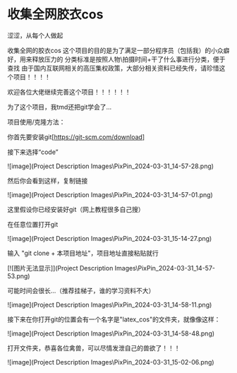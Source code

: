 # 收集全网胶衣cos

涩涩，从每个人做起

收集全网的胶衣cos
这个项目的目的是为了满足一部分程序员（包括我）的小众癖好，用来释放压力的
分类标准是按照人物\拍摄时间+干了什么事进行分类，便于查找
由于国内互联网相关的高压集权政策，大部分相关资料已经失传，请珍惜这个项目！！！！

欢迎各位大佬继续完善这个项目！！！！！！

为了这个项目，我tmd还把git学会了...

项目使用/克隆方法：

你首先要安装git[https://git-scm.com/download]

接下来选择“code”

![image](Project Description Images\PixPin_2024-03-31_14-57-28.png)

然后你会看到这样，复制链接

![image](Project Description Images\PixPin_2024-03-31_14-57-01.png)

这里假设你已经安装好git（网上教程很多自己搜）

在任意位置打开git

![image](Project Description Images\PixPin_2024-03-31_15-14-27.png)

输入 "git clone + 本项目地址"，项目地址直接粘贴就行

[![图片无法显示]](Project Description Images\PixPin_2024-03-31_14-57-53.png)

可能时间会很长...（推荐挂梯子，谁的学习资料不大）

![image](Project Description Images\PixPin_2024-03-31_14-58-11.png)

接下来在你打开git的位置会有一个名字是"latex_cos"的文件夹，就像像这样：

![image](Project Description Images\PixPin_2024-03-31_14-58-48.png)

打开文件夹，恭喜各位禽兽，可以尽情发泄自己的兽欲了！！！

![image](Project Description Images\PixPin_2024-03-31_15-02-06.png)


